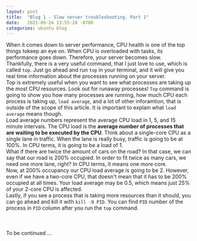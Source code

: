 ```yaml
---
layout: post
title:  "Blog 1 - Slow server troubleshooting. Part 1"
date:   2021-09-24 13:55:28 -0700
categories: ubuntu blog
---
```

When it comes down to server performance, CPU health is one of the top things tokeep an eye on. When CPU is overloaded with tasks, its performance goes down. Therefore, your server becomes slow.<br>
Thankfully, there is a very useful command, that I just love to use, which is called `top`. Just go ahead and run `top` in your terminal, and it will give you real time information about the processes running on your server.<br> Top is extremely useful when you want to see what processes are taking up the most CPU  resources. Look out for runaway processes! `Top` command is going to show you how many processes are running, how much CPU each process is taking up, `load average`, and a lot of other inforamtion, that is outside of the  scope of this article. 
It is important to explain what `load average` means though.<br> 
Load average numbers represent the average CPU load in 1, 5, and 15 minute intervals. The CPU load is the <b>average number of processes that are waiting to be executed by the CPU</b>. Think about a single-core CPU as a single lane in traffic. When the lane is really busy, traffic is going to be at 100%. In CPU terms, it is going to be a load of 1.<br> What if there are twice the amount of cars on the road? In that case, we can say that our road is 200% occupied. In order to fit twice as many cars, we need one more lane, right? In CPU terms, it means one more core.<br> Now, at 200% occupancy our CPU load average is going to be 2. However, even if we have a two-core CPU, that doesn't mean that it  has to be 200% occupied at all times. Your load average may be 0.5, which means just 25% of your 2-core CPU is affected. <br>
Lastly, if you see a process that is taking more resources than it should, you can go ahead and kill it with `kill -9 PID`. You can find `PID` number of the process in `PID` column after you run the `top` command. 
<br><br><br><br>To be continued ...

